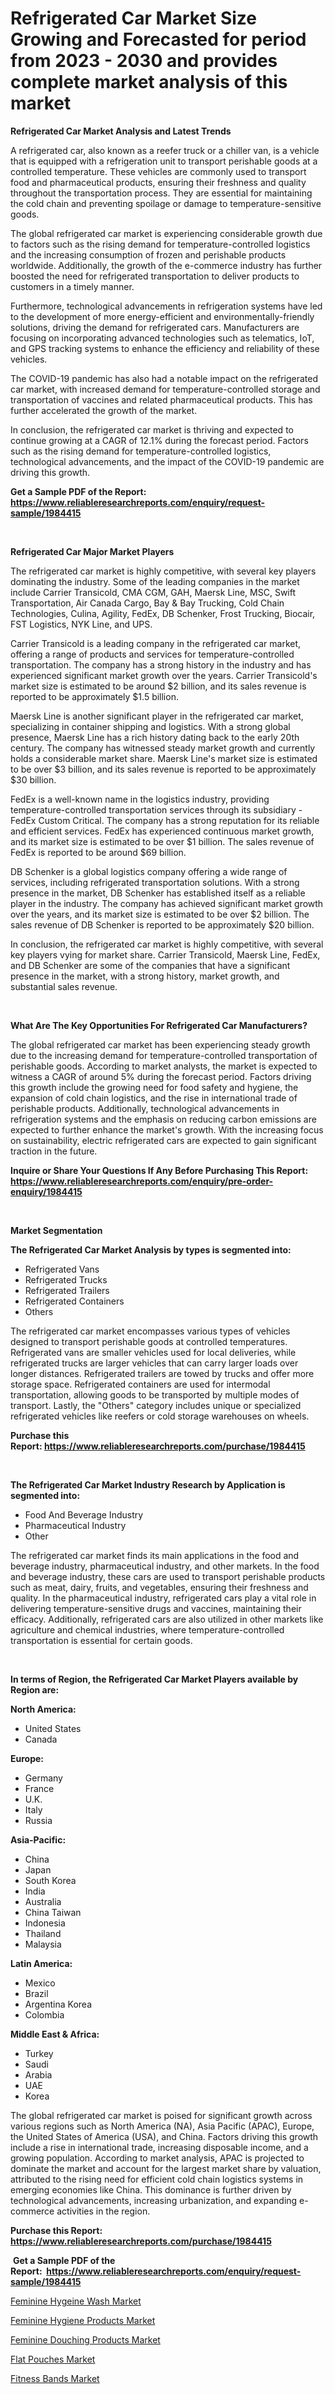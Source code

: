 <p><h1>Refrigerated Car Market Size Growing and Forecasted for period from 2023 - 2030 and provides complete market analysis of this market</h1></p><p><strong>Refrigerated Car Market Analysis and Latest Trends</strong></p>
<p><p>A refrigerated car, also known as a reefer truck or a chiller van, is a vehicle that is equipped with a refrigeration unit to transport perishable goods at a controlled temperature. These vehicles are commonly used to transport food and pharmaceutical products, ensuring their freshness and quality throughout the transportation process. They are essential for maintaining the cold chain and preventing spoilage or damage to temperature-sensitive goods.</p><p>The global refrigerated car market is experiencing considerable growth due to factors such as the rising demand for temperature-controlled logistics and the increasing consumption of frozen and perishable products worldwide. Additionally, the growth of the e-commerce industry has further boosted the need for refrigerated transportation to deliver products to customers in a timely manner.</p><p>Furthermore, technological advancements in refrigeration systems have led to the development of more energy-efficient and environmentally-friendly solutions, driving the demand for refrigerated cars. Manufacturers are focusing on incorporating advanced technologies such as telematics, IoT, and GPS tracking systems to enhance the efficiency and reliability of these vehicles.</p><p>The COVID-19 pandemic has also had a notable impact on the refrigerated car market, with increased demand for temperature-controlled storage and transportation of vaccines and related pharmaceutical products. This has further accelerated the growth of the market.</p><p>In conclusion, the refrigerated car market is thriving and expected to continue growing at a CAGR of 12.1% during the forecast period. Factors such as the rising demand for temperature-controlled logistics, technological advancements, and the impact of the COVID-19 pandemic are driving this growth.</p></p>
<p><strong>Get a Sample PDF of the Report:&nbsp; <a href="https://www.reliableresearchreports.com/enquiry/request-sample/1984415">https://www.reliableresearchreports.com/enquiry/request-sample/1984415</a></strong></p>
<p>&nbsp;</p>
<p><strong>Refrigerated Car Major Market Players</strong></p>
<p><p>The refrigerated car market is highly competitive, with several key players dominating the industry. Some of the leading companies in the market include Carrier Transicold, CMA CGM, GAH, Maersk Line, MSC, Swift Transportation, Air Canada Cargo, Bay & Bay Trucking, Cold Chain Technologies, Culina, Agility, FedEx, DB Schenker, Frost Trucking, Biocair, FST Logistics, NYK Line, and UPS.</p><p>Carrier Transicold is a leading company in the refrigerated car market, offering a range of products and services for temperature-controlled transportation. The company has a strong history in the industry and has experienced significant market growth over the years. Carrier Transicold's market size is estimated to be around $2 billion, and its sales revenue is reported to be approximately $1.5 billion.</p><p>Maersk Line is another significant player in the refrigerated car market, specializing in container shipping and logistics. With a strong global presence, Maersk Line has a rich history dating back to the early 20th century. The company has witnessed steady market growth and currently holds a considerable market share. Maersk Line's market size is estimated to be over $3 billion, and its sales revenue is reported to be approximately $30 billion.</p><p>FedEx is a well-known name in the logistics industry, providing temperature-controlled transportation services through its subsidiary - FedEx Custom Critical. The company has a strong reputation for its reliable and efficient services. FedEx has experienced continuous market growth, and its market size is estimated to be over $1 billion. The sales revenue of FedEx is reported to be around $69 billion.</p><p>DB Schenker is a global logistics company offering a wide range of services, including refrigerated transportation solutions. With a strong presence in the market, DB Schenker has established itself as a reliable player in the industry. The company has achieved significant market growth over the years, and its market size is estimated to be over $2 billion. The sales revenue of DB Schenker is reported to be approximately $20 billion.</p><p>In conclusion, the refrigerated car market is highly competitive, with several key players vying for market share. Carrier Transicold, Maersk Line, FedEx, and DB Schenker are some of the companies that have a significant presence in the market, with a strong history, market growth, and substantial sales revenue.</p></p>
<p>&nbsp;</p>
<p><strong>What Are The Key Opportunities For Refrigerated Car Manufacturers?</strong></p>
<p><p>The global refrigerated car market has been experiencing steady growth due to the increasing demand for temperature-controlled transportation of perishable goods. According to market analysts, the market is expected to witness a CAGR of around 5% during the forecast period. Factors driving this growth include the growing need for food safety and hygiene, the expansion of cold chain logistics, and the rise in international trade of perishable products. Additionally, technological advancements in refrigeration systems and the emphasis on reducing carbon emissions are expected to further enhance the market's growth. With the increasing focus on sustainability, electric refrigerated cars are expected to gain significant traction in the future.</p></p>
<p><strong>Inquire or Share Your Questions If Any Before Purchasing This Report: <a href="https://www.reliableresearchreports.com/enquiry/pre-order-enquiry/1984415">https://www.reliableresearchreports.com/enquiry/pre-order-enquiry/1984415</a></strong></p>
<p>&nbsp;</p>
<p><strong>Market Segmentation</strong></p>
<p><strong>The Refrigerated Car Market Analysis by types is segmented into:</strong></p>
<p><ul><li>Refrigerated Vans</li><li>Refrigerated Trucks</li><li>Refrigerated Trailers</li><li>Refrigerated Containers</li><li>Others</li></ul></p>
<p><p>The refrigerated car market encompasses various types of vehicles designed to transport perishable goods at controlled temperatures. Refrigerated vans are smaller vehicles used for local deliveries, while refrigerated trucks are larger vehicles that can carry larger loads over longer distances. Refrigerated trailers are towed by trucks and offer more storage space. Refrigerated containers are used for intermodal transportation, allowing goods to be transported by multiple modes of transport. Lastly, the "Others" category includes unique or specialized refrigerated vehicles like reefers or cold storage warehouses on wheels.</p></p>
<p><strong>Purchase this Report:&nbsp;<a href="https://www.reliableresearchreports.com/purchase/1984415">https://www.reliableresearchreports.com/purchase/1984415</a></strong></p>
<p>&nbsp;</p>
<p><strong>The Refrigerated Car Market Industry Research by Application is segmented into:</strong></p>
<p><ul><li>Food And Beverage Industry</li><li>Pharmaceutical Industry</li><li>Other</li></ul></p>
<p><p>The refrigerated car market finds its main applications in the food and beverage industry, pharmaceutical industry, and other markets. In the food and beverage industry, these cars are used to transport perishable products such as meat, dairy, fruits, and vegetables, ensuring their freshness and quality. In the pharmaceutical industry, refrigerated cars play a vital role in delivering temperature-sensitive drugs and vaccines, maintaining their efficacy. Additionally, refrigerated cars are also utilized in other markets like agriculture and chemical industries, where temperature-controlled transportation is essential for certain goods.</p></p>
<p>&nbsp;</p>
<p><strong>In terms of Region, the Refrigerated Car Market Players available by Region are:</strong></p>
<p>
    <p> <strong> North America: </strong>
        <ul>
            <li>United States</li>
            <li>Canada</li>
        </ul>
        </p> 
    <p> <strong> Europe: </strong>
        <ul>
            <li>Germany</li>
            <li>France</li>
            <li>U.K.</li>
            <li>Italy</li>
            <li>Russia</li>
        </ul>
        </p> 
    <p> <strong> Asia-Pacific: </strong>
        <ul>
            <li>China</li>
            <li>Japan</li>
            <li>South Korea</li>
            <li>India</li>
            <li>Australia</li>
            <li>China Taiwan</li>
            <li>Indonesia</li>
            <li>Thailand</li>
            <li>Malaysia</li>
        </ul>
        </p> 
    <p> <strong> Latin America: </strong>
        <ul>
            <li>Mexico</li>
            <li>Brazil</li>
            <li>Argentina Korea</li>
            <li>Colombia</li>
        </ul>
        </p> 
    <p> <strong> Middle East & Africa: </strong>
        <ul>
            <li>Turkey</li>
            <li>Saudi</li>
            <li>Arabia</li>
            <li>UAE</li>
            <li>Korea</li>
        </ul>
    </p>
    </p>
<p><p>The global refrigerated car market is poised for significant growth across various regions such as North America (NA), Asia Pacific (APAC), Europe, the United States of America (USA), and China. Factors driving this growth include a rise in international trade, increasing disposable income, and a growing population. According to market analysis, APAC is projected to dominate the market and account for the largest market share by valuation, attributed to the rising need for efficient cold chain logistics systems in emerging economies like China. This dominance is further driven by technological advancements, increasing urbanization, and expanding e-commerce activities in the region.</p></p>
<p><strong>Purchase this Report: <a href="https://www.reliableresearchreports.com/purchase/1984415">https://www.reliableresearchreports.com/purchase/1984415</a></strong></p>
<p>&nbsp;<strong>Get a Sample PDF of the Report:&nbsp;&nbsp;<a href="https://www.reliableresearchreports.com/enquiry/request-sample/1984415">https://www.reliableresearchreports.com/enquiry/request-sample/1984415</a></strong></p>
<p><strong></strong></p>
<p><p><a href="https://medium.com/@ruthgaylord1929/feminine-hygeine-wash-market-share-evolution-and-market-growth-trends-2023-2030-b8ce39c176a6">Feminine Hygeine Wash Market</a></p><p><a href="https://medium.com/@carrolltorp/feminine-hygiene-products-market-size-cagr-trends-2024-2030-d46b72b95f0e">Feminine Hygiene Products Market</a></p><p><a href="https://medium.com/@kimzemlak1955/feminine-douching-products-market-size-cagr-trends-2024-2030-abc0d5b265e0">Feminine Douching Products Market</a></p><p><a href="https://medium.com/@grayceyundt1913/flat-pouches-market-furnishes-information-on-market-share-market-trends-and-market-growth-e75506bc709d">Flat Pouches Market</a></p><p><a href="https://medium.com/@orinsmitham1985/fitness-bands-market-size-reveals-the-best-marketing-channels-in-global-industry-f0ec97fc44af">Fitness Bands Market</a></p></p>